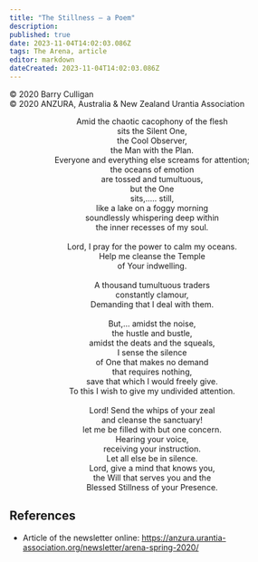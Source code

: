```yaml
---
title: "The Stillness – a Poem"
description: 
published: true
date: 2023-11-04T14:02:03.086Z
tags: The Arena, article
editor: markdown
dateCreated: 2023-11-04T14:02:03.086Z
---
```


<p class="v-card v-sheet theme--light gray lighten-3 px-2">© 2020 Barry Culligan<br>© 2020 ANZURA, Australia & New Zealand Urantia Association</p>

<p style="text-align: center;">
Amid the chaotic cacophony of the flesh<br>
sits the Silent One,<br>
the Cool Observer,<br>
the Man with the Plan.<br>
Everyone and everything else screams for attention;<br>
the oceans of emotion<br>
are tossed and tumultuous,<br>
but the One<br>
sits,..... still,<br>
like a lake on a foggy morning<br>
soundlessly whispering deep within<br>
the inner recesses of my soul.<br>
<br>
Lord, I pray for the power to calm my oceans.<br>
Help me cleanse the Temple<br>
of Your indwelling.<br>
<br>
A thousand tumultuous traders<br>
constantly clamour,<br>
Demanding that I deal with them.<br>
<br>
But,... amidst the noise,<br>
the hustle and bustle,<br>
amidst the deats and the squeals,<br>
I sense the silence<br>
of One that makes no demand<br>
that requires nothing,<br>
save that which I would freely give.<br>
To this I wish to give my undivided attention.<br>
<br>
Lord! Send the whips of your zeal<br>
and cleanse the sanctuary!<br>
let me be filled with but one concern.<br>
Hearing your voice,<br>
receiving your instruction.<br>
Let all else be in silence.<br>
Lord, give a mind that knows you,<br>
the Will that serves you and the<br>
Blessed Stillness of your Presence.<br>
</p>

## References

- Article of the newsletter online: https://anzura.urantia-association.org/newsletter/arena-spring-2020/